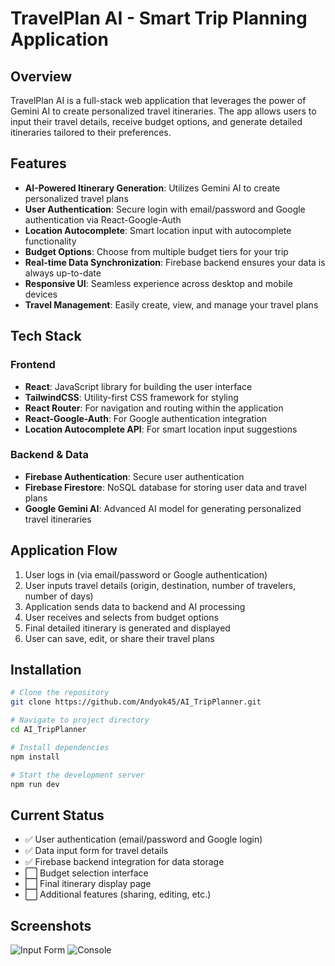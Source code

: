 # TravelPlan AI - Smart Trip Planning Application

## Overview

TravelPlan AI is a full-stack web application that leverages the power of Gemini AI to create personalized travel itineraries. The app allows users to input their travel details, receive budget options, and generate detailed itineraries tailored to their preferences.

## Features

- **AI-Powered Itinerary Generation**: Utilizes Gemini AI to create personalized travel plans
- **User Authentication**: Secure login with email/password and Google authentication via React-Google-Auth
- **Location Autocomplete**: Smart location input with autocomplete functionality
- **Budget Options**: Choose from multiple budget tiers for your trip
- **Real-time Data Synchronization**: Firebase backend ensures your data is always up-to-date
- **Responsive UI**: Seamless experience across desktop and mobile devices
- **Travel Management**: Easily create, view, and manage your travel plans

## Tech Stack

### Frontend
- **React**: JavaScript library for building the user interface
- **TailwindCSS**: Utility-first CSS framework for styling
- **React Router**: For navigation and routing within the application
- **React-Google-Auth**: For Google authentication integration
- **Location Autocomplete API**: For smart location input suggestions

### Backend & Data
- **Firebase Authentication**: Secure user authentication
- **Firebase Firestore**: NoSQL database for storing user data and travel plans
- **Google Gemini AI**: Advanced AI model for generating personalized travel itineraries

## Application Flow

1. User logs in (via email/password or Google authentication)
2. User inputs travel details (origin, destination, number of travelers, number of days)
3. Application sends data to backend and AI processing
4. User receives and selects from budget options
5. Final detailed itinerary is generated and displayed
6. User can save, edit, or share their travel plans

## Installation

```bash
# Clone the repository
git clone https://github.com/Andyok45/AI_TripPlanner.git

# Navigate to project directory
cd AI_TripPlanner

# Install dependencies
npm install

# Start the development server
npm run dev
```

## Current Status

- ✅ User authentication (email/password and Google login)
- ✅ Data input form for travel details
- ✅ Firebase backend integration for data storage
- ⬜ Budget selection interface
- ⬜ Final itinerary display page
- ⬜ Additional features (sharing, editing, etc.)

## Screenshots

![Input Form](https://github.com/Andyok45/AI_TripPlanner/tree/main/ai-travel-planner/raw/main/screenshots/input_form.png)
![Console](https://github.com/Andyok45/AI_TripPlanner/tree/main/ai-travel-planner/raw/main/screenshots/console.png)


